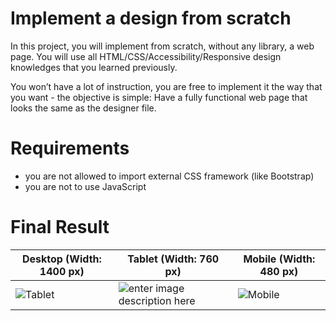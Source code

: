 # Implement a design from scratch

In this project, you will implement from scratch, without any library, a web page.  You will use all HTML/CSS/Accessibility/Responsive design knowledges that you learned previously. 

You won’t have a lot of instruction, you are free to implement it the way that you want - the objective is simple: Have a fully functional  web page that looks the same as the designer file.



# Requirements

- you are not allowed to import external CSS framework (like Bootstrap)
- you are not to use JavaScript



# Final Result

| **Desktop (Width: 1400 px)**                                 | **Tablet (Width: 760 px)**                                   | **Mobile (Width: 480 px)**                                   |
| ------------------------------------------------------------ | ------------------------------------------------------------ | ------------------------------------------------------------ |
| ![Tablet](https://i.ibb.co/1r4k0WC/01-headphones-desktop-2x.png) | ![enter image description here](https://i.ibb.co/Y2FfH6w/02-headphones-tablet-2x.png) | ![Mobile](https://i.ibb.co/s1zx5NS/03-headphones-mobile-2x.png) |

